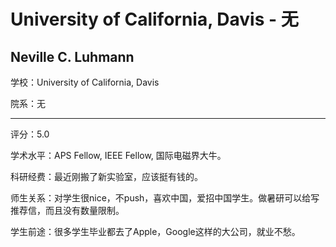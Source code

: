 # University of California, Davis - 无

## Neville C. Luhmann

学校：University of California, Davis

院系：无

* * *

评分：5.0

学术水平：APS Fellow, IEEE Fellow, 国际电磁界大牛。

科研经费：最近刚搬了新实验室，应该挺有钱的。

师生关系：对学生很nice，不push，喜欢中国，爱招中国学生。做暑研可以给写推荐信，而且没有数量限制。

学生前途：很多学生毕业都去了Apple，Google这样的大公司，就业不愁。